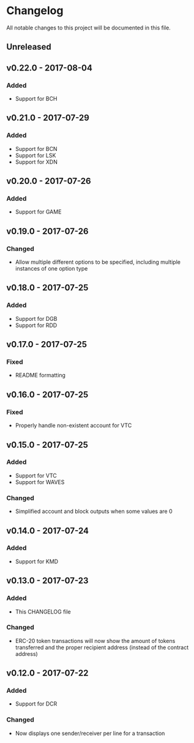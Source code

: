 # Changelog
All notable changes to this project will be documented in this file.

## Unreleased

## v0.22.0 - 2017-08-04
### Added
- Support for BCH

## v0.21.0 - 2017-07-29
### Added
- Support for BCN
- Support for LSK
- Support for XDN

## v0.20.0 - 2017-07-26
### Added
- Support for GAME

## v0.19.0 - 2017-07-26
### Changed
 - Allow multiple different options to be specified, including multiple instances of one option type

## v0.18.0 - 2017-07-25
### Added
- Support for DGB
- Support for RDD

## v0.17.0 - 2017-07-25
### Fixed
- README formatting

## v0.16.0 - 2017-07-25
### Fixed
- Properly handle non-existent account for VTC

## v0.15.0 - 2017-07-25
### Added
- Support for VTC
- Support for WAVES

### Changed
- Simplified account and block outputs when some values are 0

## v0.14.0 - 2017-07-24
### Added
- Support for KMD

## v0.13.0 - 2017-07-23
### Added
- This CHANGELOG file

### Changed
- ERC-20 token transactions will now show the amount of tokens transferred and the proper recipient address (instead of the contract address)

## v0.12.0 - 2017-07-22
### Added
- Support for DCR

### Changed
- Now displays one sender/receiver per line for a transaction